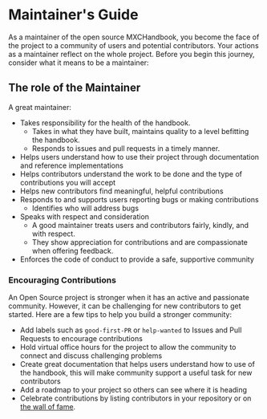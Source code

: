 # Maintainer's Guide

As a maintainer of the open source MXCHandbook, you become the face of the project to a community of users and potential contributors. Your actions as a maintainer reflect on the whole project. Before you begin this journey, consider what it means to be a maintainer:

## The role of the Maintainer

A great maintainer:

- Takes responsibility for the health of the handbook.
   - Takes in what they have built, maintains quality to a level befitting the handbook.
   - Responds to issues and pull requests in a timely manner.
- Helps users understand how to use their project through documentation and reference implementations
- Helps contributors understand the work to be done and the type of contributions you will accept
- Helps new contributors find meaningful, helpful contributions
- Responds to and supports users reporting bugs or making contributions
   - Identifies who will address bugs
- Speaks with respect and consideration
   - A good maintainer treats users and contributors fairly, kindly, and with respect.
   - They show appreciation for contributions and are compassionate when offering feedback.
- Enforces the code of conduct to provide a safe, supportive community

### Encouraging Contributions

An Open Source project is stronger when it has an active and passionate community. However, it can be challenging for new contributors to get started. Here are a few tips to help you build a stronger community:

- Add labels such as `good-first-PR` or `help-wanted` to Issues and Pull Requests to encourage contributions
- Hold virtual office hours for the project to allow the community to connect and discuss challenging problems
- Create great documentation that helps users understand how to use of the handbook, this will make community support a useful task for new contributors  
- Add a roadmap to your project so others can see where it is heading
- Celebrate contributions by listing contributors in your repository or on [the wall of fame](https://mxchandbook.org/#/MDFiles/WallOfFame/main).
